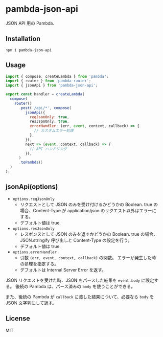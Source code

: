 # pambda-json-api

JSON API 用の Pambda.

## Installation

```
npm i pambda-json-api
```

## Usage

``` javascript
import { compose, createLambda } from 'pambda';
import { router } from 'pambda-router';
import { jsonApi } from 'pambda-json-api';

export const handler = createLambda(
  compose(
    router()
      .post('/api/*', compose(
         jsonApi({
           reqJsonOnly: true,
           resJsonOnly; true,
           errorHandler: (err, event, context, callback) => {
             // カスタムエラー処理
           },
         }),
         next => (event, context, callback) => {
           // API ハンドリング
         }),
      )
      .toPambda()
  )
);
```

## jsonApi(options)

- `options.reqJsonOnly`
    - リクエストとして JSON のみを受け付けるかどうかの Boolean.
      true の場合、Content-Type が application/json のリクエスト以外はエラーにする。
    - デフォルト値は true.
- `options.resJsonOnly`
    - レスポンスとして JSON のみを返すかどうかの Boolean.
      true の場合、JSON.stringify 呼び出しと Content-Type の設定を行う。
    - デフォルト値は true.
- `options.errorHandler`
    - 引数 `(err, event, context, callback)` の関数。
      エラーが発生した時の処理を指定する。
    - デフォルトは Internal Server Error を返す。

JSON リクエストを受けた時、JSON をパースした結果を `event.body` に設定する。
後続の Pambda は、パース済みの `body` を使うことができる。

また、後続の Pambda が `callback` に渡した結果について、必要なら `body` を JSON 文字列にして返す。

## License

MIT
